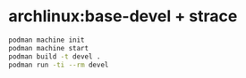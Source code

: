 # archlinux:base-devel + strace 

```bash
podman machine init
podman machine start
podman build -t devel .
podman run -ti --rm devel
```

